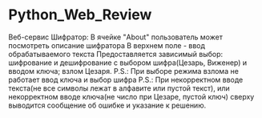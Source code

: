 # Python_Web_Review
Веб-сервис Шифратор:
В ячейке "About" пользователь может посмотреть описание шифратора
В верхнем поле - ввод обрабатываемого текста
Предоставляется зависимый выбор: шифрование и дешифрование с выбором шифра(Цезарь, Виженер) и вводом ключа; взлом Цезаря.
P.S.: При выборе режима взлома не работает ввод ключа и выбор шифра
P.S.: При некорректном вводе текста(не все символы лежат в алфавите или пустой текст), 
или некорректном вводе ключа(не число при Цезаре, пустой ключ) сверху выводится сообщение об ошибке и указание к решению. 